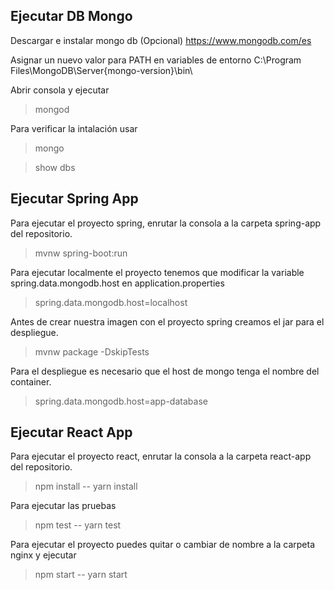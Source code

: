 ## Ejecutar DB Mongo

Descargar e instalar mongo db (Opcional)
https://www.mongodb.com/es

Asignar un nuevo valor para PATH en variables de entorno
C:\Program Files\MongoDB\Server\{mongo-version}\bin\

Abrir consola y ejecutar
> mongod

Para verificar la intalación usar
> mongo

> show dbs

## Ejecutar Spring App

Para ejecutar el proyecto spring, enrutar la consola a la carpeta spring-app del repositorio.

> mvnw spring-boot:run

Para ejecutar localmente el proyecto tenemos que modificar la variable spring.data.mongodb.host en application.properties

> spring.data.mongodb.host=localhost

Antes de crear nuestra imagen con el proyecto spring creamos el jar para el despliegue.

> mvnw package -DskipTests

Para el despliegue es necesario que el host de mongo tenga el nombre del container.

> spring.data.mongodb.host=app-database


## Ejecutar React App 

Para ejecutar el proyecto react, enrutar la consola a la carpeta react-app del repositorio.

> npm install -- yarn install

Para ejecutar las pruebas

> npm test -- yarn test

Para ejecutar el proyecto puedes quitar o cambiar de nombre a la carpeta nginx y ejecutar

> npm start -- yarn start